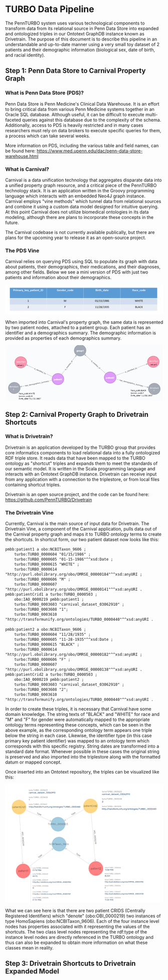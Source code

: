 <h1>TURBO Data Pipeline</h1>

The PennTURBO system uses various technological components to transform data from its relational source in Penn Data Store into expanded and ontologized triples in our Ontotext GraphDB instance known as Drivetrain. The purpose of this document is to describe this pipeline in an understandable and up-to-date manner using a very small toy dataset of 2 patients and their demographic information (biological sex, date of birth, and racial identity). 

<h2>Step 1: Penn Data Store to Carnival Property Graph</h2>

<h3>What is Penn Data Store (PDS)?</h3>

Penn Data Store is Penn Medicine's Clinical Data Warehouse. It is an effort to bring critical data from various Penn Medicine systems together in an Oracle SQL database. Although useful, it can be difficult to execute multi-faceted queries against this database due to the complexity of the schema. Additionally, access to PDS is heavily restricted and in many cases researchers must rely on data brokers to execute specific queries for them, a process which can take several weeks.

More information on PDS, including the various table and field names, can be found here: https://www.med.upenn.edu/dac/penn-data-store-warehouse.html

<h3>What is Carnival?</h3>

Carnival is a data unification technology that aggregates disparate data into a unified property graph resource, and a critical piece of the PennTURBO technology stack.  It is an application written in the Groovy programming language which interacts with an embedded Neo4J graph instance. Carnival employs "vine methods" which tunnel data from relational sources and combine it using a custom data model designed for intuitive querying. At this point Carnival does not utilize biomedical ontologies in its data modeling, although there are plans to incorporate these concepts in the future.

The Carnival codebase is not currently available publically, but there are plans for the upcoming year to release it as an open-source project.

<h3>The PDS Vine</h3>

Carnival relies on querying PDS using SQL to populate its graph with data about patients, their demographics, their medications, and their diagnoses, among other fields. Below we see a mini version of PDS with just two patients and information about their demographics. 

![image failed to load](images/pds_example.png)

When imported into Carnival's property graph, the same data is represented by two patient nodes, attached to a patient group. Each patient has an identifier and a demographics summary. The demographic information is provided as properties of each demographics summary. 

![image failed to load](images/carnival_example.png)

<h2> Step 2: Carnival Property Graph to Drivetrain Shortcuts</h2>

<h3>What is Drivetrain?</h3>

Drivetrain is an application developed by the TURBO group that provides core informatics components to load relational data into a fully ontologized RDF triple store. It reads data that have been mapped to the TURBO ontology as "shortcut" triples and expands them to meet the standards of our semantic model. It is written in the Scala programming language and interacts with an Ontotext GraphDB instance. Drivetrain can receive input from any application with a connection to the triplestore, or from local files containing shortcut triples.

Drivetrain is an open source project, and the code can be found here: https://github.com/PennTURBO/Drivetrain

<h3>The Drivetrain Vine</h3>

Currently, Carnival is the main source of input data for Drivetrain. The Drivetrain Vine, a component of the Carnival application, pulls data out of the Carnival property graph and maps it to TURBO ontology terms to create the shortcuts. In shortcut form, our two patient dataset now looks like this:

    pmbb:patient1 a obo:NCBITaxon_9606 ;
        turbo:TURBO_0000604 "01/15/1986" ;
        turbo:TURBO_0000605 "01-15-1986"^^xsd:Date ;
        turbo:TURBO_0000615 "WHITE" ;
        turbo:TURBO_0000614 "http://purl.obolibrary.org/obo/OMRSE_00000184"^^xsd:anyURI ;
        turbo:TURBO_0000606 "M" ;
        turbo:TURBO_0000607 "http://purl.obolibrary.org/obo/OMRSE_00000141"^^xsd:anyURI .
    pmbb:patientCrid1 a turbo:TURBO_0000503 ;
        obo:IAO_0000219 pmbb:patient1 ;
        turbo:TURBO_0003603 "carnival_dataset_03062910" ;
        turbo:TURBO_0003608 "1";
        turbo:TURBO_0003610 "http://transformunify.org/ontologies/TURBO_0000440"^^xsd:anyURI .
        
    pmbb:patient2 a obo:NCBITaxon_9606 ;
        turbo:TURBO_0000604 "11/28/1935" ;
        turbo:TURBO_0000605 "11-28-1935"^^xsd:Date ;
        turbo:TURBO_0000615 "BLACK" ;
        turbo:TURBO_0000614 "http://purl.obolibrary.org/obo/OMRSE_00000182"^^xsd:anyURI ;
        turbo:TURBO_0000606 "F" ;
        turbo:TURBO_0000607 "http://purl.obolibrary.org/obo/OMRSE_00000138"^^xsd:anyURI .
    pmbb:patientCrid2 a turbo:TURBO_0000503 ;
        obo:IAO_0000219 pmbb:patient2 ;
        turbo:TURBO_0003603 "carnival_dataset_03062910" ;
        turbo:TURBO_0003608 "2";
        turbo:TURBO_0003610 "http://transformunify.org/ontologies/TURBO_0000440"^^xsd:anyURI .
        
In order to create these triples, it is necessary that Carnival have some domain knowledge. The string texts of "BLACK" and "WHITE" for race and "M" and "F" for gender were automatically mapped to the appropriate ontology terms representing these concepts, which can be seen in the above example, as the corresponding ontology term appears one triple below the string in each case. Likewise, the identifier type (in this case primary key patient identifier) was mapped to an ontology term which corresponds with this specific registry. String dates are transformed into a standard date format. Whenever possible in these cases the original string is preserved and also imported into the triplestore along with the formatted datum or mapped concept.

Once inserted into an Ontotext repository, the triples can be visualized like this:

![image failed to load](images/drivetrain_shortcuts_example.png)

What we can see here is that there are two patient CRIDS (Centrally Registered Identifiers) which "denote" (obo:OBI_0000219) two instances of type HomoSapiens (obo:NCBITaxon_9606). Each of the four instance level nodes has properties associated with it representing the values of the shortcuts. The two class level nodes representing the rdf:type of the instance level nodes are directly referenced in the TURBO ontology and thus can also be expanded to obtain more information on what these classes mean in reality.

<h2>Step 3: Drivetrain Shortcuts to Drivetrain Expanded Model</h2>
